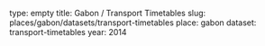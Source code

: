 type: empty
title: Gabon / Transport Timetables
slug: places/gabon/datasets/transport-timetables
place: gabon
dataset: transport-timetables
year: 2014
